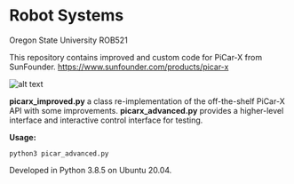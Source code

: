 # Robot Systems
Oregon State University ROB521

This repository contains improved and custom code for PiCar-X from SunFounder.
https://www.sunfounder.com/products/picar-x

![alt text](https://cdn.shopify.com/s/files/1/0474/7729/3217/products/CN0270D-01_500x.jpg?v=1599211713)

**picarx_improved.py** a class re-implementation of the off-the-shelf PiCar-X API with some improvements.
**picarx_advanced.py** provides a higher-level interface and interactive control interface for testing.

**Usage:**
```
python3 picar_advanced.py
```

Developed in Python 3.8.5 on Ubuntu 20.04.
